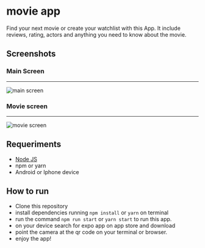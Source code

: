 # movie app

Find your next movie or create your watchlist with this App. It include reviews, rating, actors and anything you need to know about the movie.

## Screenshots

### Main Screen

---

![main screen](https://i.imgur.com/k3mh8dL.jpg)

### Movie screen

---

![movie screen](https://i.imgur.com/j8hef2L.jpg)

## Requeriments

- [Node JS](https://nodejs.org/en/)
- npm or yarn
- Android or Iphone device

## How to run

- Clone this repository
- install dependencies running `npm install` or `yarn` on terminal
- run the command `npm run start` or `yarn start` to run this app.
- on your device search for expo app on app store and download
- point the camera at the qr code on your terminal or browser.
- enjoy the app!
